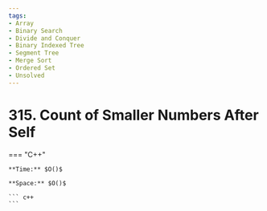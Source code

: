 ```yaml
---
tags:
- Array
- Binary Search
- Divide and Conquer
- Binary Indexed Tree
- Segment Tree
- Merge Sort
- Ordered Set
- Unsolved
---
```



# 315. Count of Smaller Numbers After Self

=== "C++"

    **Time:** $O()$

    **Space:** $O()$

    ``` c++
    ```